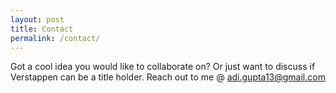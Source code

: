 ```yaml
---
layout: post
title: Contact
permalink: /contact/
---
```


Got a cool idea you would like to collaborate on? Or just want to discuss if Verstappen can be a title holder. Reach out to me @ <a href="mailto:adi.gupta13@gmail.com">adi.gupta13@gmail.com</a>
